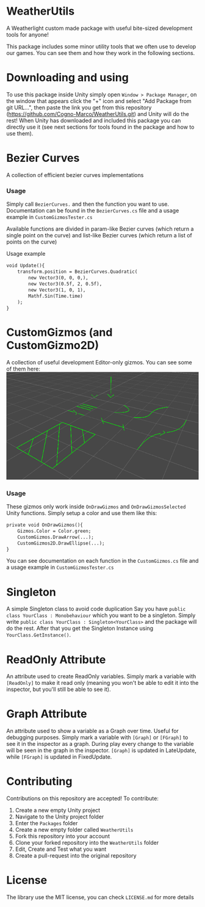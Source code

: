 # WeatherUtils

A Weatherlight custom made package with useful bite-sized development tools for anyone!

This package includes some minor utility tools that we often use to develop our games. You can see them and how they work in the following sections.

# Downloading and using
To use this package inside Unity simply open `Window > Package Manager`, on the window that appears click the "+" icon and select "Add Package from git URL...", then paste the link you get from this repository (https://github.com/Cogno-Marco/WeatherUtils.git) and Unity will do the rest!
When Unity has downloaded and included this package you can directly use it (see next sections for tools found in the package and how to use them).

# Bezier Curves
A collection of efficient bezier curves implementations

### Usage
Simply call `BezierCurves.` and then the function you want to use. Documentation can be found in the `BezierCurves.cs` file and a usage example in `CustomGizmosTester.cs`

Available functions are divided in param-like Bezier curves (which return a single point on the curve) and list-like Bezier curves (which return a list of points on the curve)

Usage example
```CSharp
void Update(){
    transform.position = BezierCurves.Quadratic(
        new Vector3(0, 0, 0,), 
        new Vector3(0.5f, 2, 0.5f),
        new Vector3(1, 0, 1),
        Mathf.Sin(Time.time)
    );
}
```

# CustomGizmos (and CustomGizmo2D)
A collection of useful development Editor-only gizmos.
You can see some of them here:
![](Documentation/GizmoLibrary.gif)

### Usage
These gizmos only work inside `OnDrawGizmos` and `OnDrawGizmosSelected` Unity functions.
Simply setup a color and use them like this:
```CSharp
private void OnDrawGizmos(){
    Gizmos.Color = Color.green;
    CustomGizmos.DrawArrow(...);
    CustomGizmos2D.DrawEllipse(...);
}
```
You can see documentation on each function in the `CustomGizmos.cs` file and a usage example in `CustomGizmosTester.cs`


# Singleton

A simple Singleton class to avoid code duplication
Say you have `public class YourClass : Monobehaviour` which you want to be a singleton. Simply write `public class YourClass : Singleton<YourClass>` and the package will do the rest.
After that you get the Singleton Instance using `YourClass.GetInstance()`.

# ReadOnly Attribute
An attribute used to create ReadOnly variables.
Simply mark a variable with `[ReadOnly]` to make it read only (meaning you won't be able to edit it into the inspector, but you'll still be able to see it).

# Graph Attribute
An attribute used to show a variable as a Graph over time.
Useful for debugging purposes.
Simply mark a variable with `[Graph]` or `[FGraph]` to see it in the inspector as a graph. During play every change to the variable will be seen in the graph in the inspector.
`[Graph]` is updated in LateUpdate, while `[FGraph]` is updated in FixedUpdate.

# Contributing
Contributions on this repository are accepted!
To contribute:
1. Create a new empty Unity project
2. Navigate to the Unity project folder
3. Enter the `Packages` folder
4. Create a new empty folder called `WeatherUtils`
5. Fork this repository into your account
6. Clone your forked repository into the `WeatherUtils` folder
7. Edit, Create and Test what you want
8. Create a pull-request into the original repository


# License

The library use the MIT license, you can check `LICENSE.md` for more details
